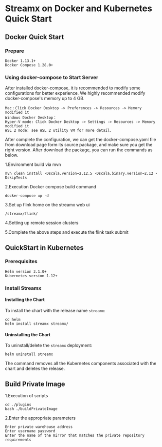 # Streamx on Docker and Kubernetes Quick Start

## Docker Quick Start

### Prepare

    Docker 1.13.1+
    Docker Compose 1.28.0+

### Using docker-compose to Start Server
After installed docker-compose, it is recommended to modify some configurations for better experience. We highly recommended modify docker-compose's memory up to 4 GB.

    Mac：Click Docker Desktop -> Preferences -> Resources -> Memory modified it
    Windows Docker Desktop：
    Hyper-V mode: Click Docker Desktop -> Settings -> Resources -> Memory modified it
    WSL 2 mode: see WSL 2 utility VM for more detail.

After complete the configuration, we can get the docker-compose.yaml file from download page form its source package, and make sure you get the right version. After download the package, you can run the commands as below.

1.Environment build via mvn
```
mvn clean install -Dscala.version=2.12.5 -Dscala.binary.version=2.12 -DskipTests
```

2.Execution Docker compose build command
```
docker-compose up -d
```

3.Set up flink home on the streamx web ui
```
/streamx/flink/
```

4.Setting up remote session clusters

5.Complete the above steps and execute the flink task submit

## QuickStart in Kubernetes

### Prerequisites
    Helm version 3.1.0+
    Kubernetes version 1.12+
### Install Streamx
#### Installing the Chart

To install the chart with the release name `streamx`:
```
cd helm
helm install streamx streamx/ 
```

#### Uninstalling the Chart

To uninstall/delete the `streamx` deployment:

```
helm uninstall streamx
```

The command removes all the Kubernetes components associated with the chart and deletes the release.

## Build Private Image
1.Execution of scripts
```
cd ./plugins
bash ./buildPrivateImage
```
2.Enter the appropriate parameters

    Enter private warehouse address
    Enter username password
    Enter the name of the mirror that matches the private repository requirements
